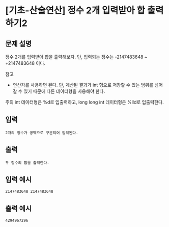 # [기초-산술연산] 정수 2개 입력받아 합 출력하기2

## 문제 설명
정수 2개를 입력받아 합을 출력해보자.
단, 입력되는 정수는 -2147483648 ~ +2147483648 이다.

참고
+ 연산자를 사용하면 된다.
단, 계산된 결과가 int 형으로 저장할 수 있는 범위를 넘어갈 수 있기 때문에 다른 데이터형을 사용해야 한다.

주의
int 데이터형은 %d로 입출력하고,
long long int 데이터형은 %lld로 입출력한다.

## 입력
	2개의 정수가 공백으로 구분되어 입력된다.
## 출력
	두 정수의 합을 출력한다.

## 입력 예시
	2147483648 2147483648
## 출력 예시
	4294967296 
